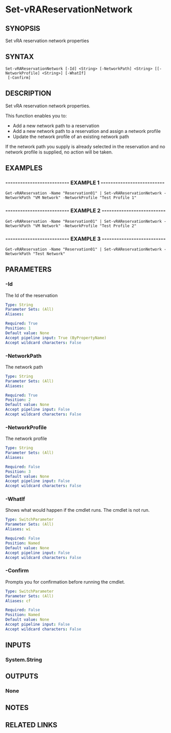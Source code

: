 # Set-vRAReservationNetwork

## SYNOPSIS
Set vRA reservation network properties

## SYNTAX

```
Set-vRAReservationNetwork [-Id] <String> [-NetworkPath] <String> [[-NetworkProfile] <String>] [-WhatIf]
 [-Confirm]
```

## DESCRIPTION
Set vRA reservation network properties.

This function enables you to:

- Add a new network path to a reservation
- Add a new network path to a reservation and assign a network profile
- Update the network profile of an existing network path

If the network path you supply is already selected in the reservation and no network profile is supplied, no action will be taken.

## EXAMPLES

### -------------------------- EXAMPLE 1 --------------------------
```
Get-vRAReservation -Name "Reservation01" | Set-vRAReservationNetwork -NetworkPath "VM Network" -NetworkProfile "Test Profile 1"
```

### -------------------------- EXAMPLE 2 --------------------------
```
Get-vRAReservation -Name "Reservation01" | Set-vRAReservationNetwork -NetworkPath "VM Network" -NetworkProfile "Test Profile 2"
```

### -------------------------- EXAMPLE 3 --------------------------
```
Get-vRAReservation -Name "Reservation01" | Set-vRAReservationNetwork -NetworkPath "Test Network"
```

## PARAMETERS

### -Id
The Id of the reservation

```yaml
Type: String
Parameter Sets: (All)
Aliases: 

Required: True
Position: 1
Default value: None
Accept pipeline input: True (ByPropertyName)
Accept wildcard characters: False
```

### -NetworkPath
The network path

```yaml
Type: String
Parameter Sets: (All)
Aliases: 

Required: True
Position: 2
Default value: None
Accept pipeline input: False
Accept wildcard characters: False
```

### -NetworkProfile
The network profile

```yaml
Type: String
Parameter Sets: (All)
Aliases: 

Required: False
Position: 3
Default value: None
Accept pipeline input: False
Accept wildcard characters: False
```

### -WhatIf
Shows what would happen if the cmdlet runs.
The cmdlet is not run.

```yaml
Type: SwitchParameter
Parameter Sets: (All)
Aliases: wi

Required: False
Position: Named
Default value: None
Accept pipeline input: False
Accept wildcard characters: False
```

### -Confirm
Prompts you for confirmation before running the cmdlet.

```yaml
Type: SwitchParameter
Parameter Sets: (All)
Aliases: cf

Required: False
Position: Named
Default value: None
Accept pipeline input: False
Accept wildcard characters: False
```

## INPUTS

### System.String

## OUTPUTS

### None

## NOTES

## RELATED LINKS

